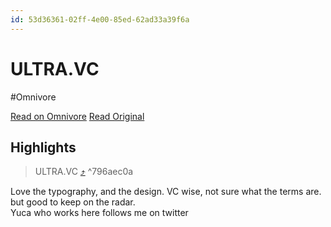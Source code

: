 ```yaml
---
id: 53d36361-02ff-4e00-85ed-62ad33a39f6a
---
```


# ULTRA.VC
#Omnivore

[Read on Omnivore](https://omnivore.app/me/ultra-vc-18e3258cebf)
[Read Original](https://ultra.vc)

## Highlights

> ULTRA.VC [⤴️](https://omnivore.app/me/ultra-vc-18e3258cebf#796aec0a-e3b9-460e-9e79-480e5a50d689)  ^796aec0a


Love the typography, and the design. 
VC wise, not sure what the terms are. but good to keep on the radar.  
Yuca who works here follows me on twitter

